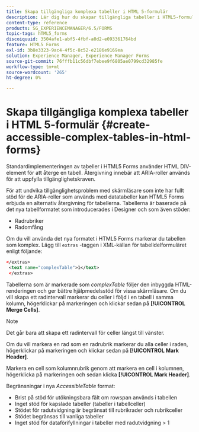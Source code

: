 ```yaml
---
title: Skapa tillgängliga komplexa tabeller i HTML 5-formulär
description: Lär dig hur du skapar tillgängliga tabeller i HTML5-formulär.
content-type: reference
products: SG_EXPERIENCEMANAGER/6.5/FORMS
topic-tags: hTML5_forms
discoiquuid: 3504afe1-abf5-4fbf-a0d2-e093361764bd
feature: HTML5 Forms
exl-id: 3b8e3323-9ac4-4f5c-8c52-e2186e9169ea
solution: Experience Manager, Experience Manager Forms
source-git-commit: 76fffb11c56dbf7ebee9f6805ae0799cd32985fe
workflow-type: tm+mt
source-wordcount: '265'
ht-degree: 0%

---
```


# Skapa tillgängliga komplexa tabeller i HTML 5-formulär {#create-accessible-complex-tables-in-html-forms}

Standardimplementeringen av tabeller i HTML5 Forms använder HTML DIV-element för att återge en tabell. Återgivning innebär att ARIA-roller används för att uppfylla tillgänglighetskraven.

För att undvika tillgänglighetsproblem med skärmläsare som inte har fullt stöd för de ARIA-roller som används med datatabeller kan HTML5 Forms erbjuda en alternativ återgivning för tabellerna. Tabellerna är baserade på det nya tabellformatet som introducerades i Designer och som även stöder:

* Radrubriker
* Radomfång

Om du vill använda det nya formatet i HTML5 Forms markerar du tabellen som komplex. Lägg till `extras` -taggen i XML-källan för tabelldelformuläret enligt följande:

```xml
</extras>
 <text name="complexTable">1</text>
 </extras>
```

Tabellerna som är markerade som *complexTable* följer den inbyggda HTML-renderingen och ger bättre hjälpmedelsstöd för vissa skärmläsare.  Om du vill skapa ett radintervall markerar du celler i följd i en tabell i samma kolumn, högerklickar på markeringen och klickar sedan på **[!UICONTROL Merge Cells]**.

>[!NOTE]
>
>Det går bara att skapa ett radintervall för celler längst till vänster.

Om du vill markera en rad som en radrubrik markerar du alla celler i raden, högerklickar på markeringen och klickar sedan på **[!UICONTROL Mark Header]**.

Markera en cell som kolumnrubrik genom att markera en cell i kolumnen, högerklicka på markeringen och sedan klicka **[!UICONTROL Mark Header]**.

Begränsningar i nya *AccessibleTable* format:

* Brist på stöd för utökningsbara fält om rowspan används i tabellen
* Inget stöd för kapslade tabeller (tabeller i tabellceller)
* Stödet för radutvidgning är begränsat till rubrikrader och rubrikceller
* Stödet begränsas till vanliga tabeller
* Inget stöd för dataförifyllningar i tabeller med radutvidgning > 1
